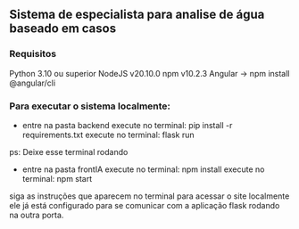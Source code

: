 ## Sistema de especialista para analise de água baseado em casos


### Requisitos

Python 3.10 ou superior
NodeJS v20.10.0
npm v10.2.3
Angular -> npm install @angular/cli

### Para executar o sistema localmente:

 - entre na pasta backend
 execute no terminal: pip install -r requirements.txt
 execute no terminal: flask run 
 
 ps: Deixe esse terminal rodando

 - entre na pasta frontIA
 execute no terminal: npm install
 execute no terminal: npm start

 siga as instruções que aparecem no terminal para acessar o site localmente ele já está configurado para se comunicar com a aplicação flask rodando na outra porta.

 